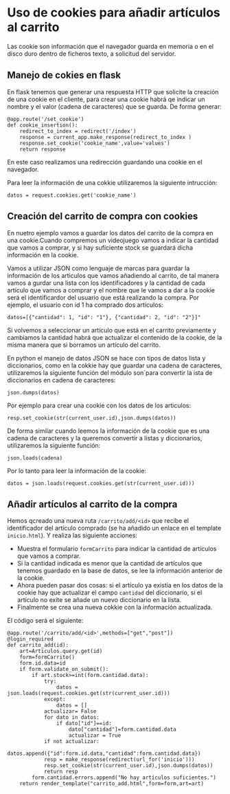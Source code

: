 # Uso de cookies para añadir artículos al carrito

Las cookie son información que el navegador guarda en memoria o en el disco duro dentro de ficheros texto, a solicitud del servidor.

## Manejo de cokies en flask

En flask tenemos que generar una respuesta HTTP que solicite la creación de una cookie en el cliente, para crear una cookie habrá qe indicar un nombre y el valor (cadena de caracteres) que se guarda. De forma generar:

	@app.route('/set_cookie')
	def cookie_insertion():
	    redirect_to_index = redirect('/index')
	    response = current_app.make_response(redirect_to_index )  
	    response.set_cookie('cookie_name',value='values')
	    return response

En este caso realizamos una redirección guardando una cookie en el navegador.

Para leer la información de una cokkie utilizaremos la siguiente intrucción:

	datos = request.cookies.get('cookie_name')

## Creación del carrito de compra con cookies

En nuetro ejemplo vamos a guardar los datos del carrito de la compra en una cookie.Cuando compremos un videojuego vamos a indicar la cantidad que vamos a comprar, y si hay suficiente stock se guardará dicha información en la cookie.

Vamos a utilizar JSON como lenguaje de marcas para guardar la información de los articulos que vamos añadiendo al carrito, de tal manera vamos a gurdar una lista con los identificadores y la cantidad de cada artículo que vamos a comprar y el nombre que le vamos a dar a la cookie será el identificardor del usuario que está realizando la compra. Por ejemplo, el usuario con id 1 ha comprado dos artículos:

	datos=[{"cantidad": 1, "id": "1"}, {"cantidad": 2, "id": "2"}]"

Si volvemos a seleccionar un artículo que está en el carrito previamente y cambiamos la cantidad habrá que actualizar el contenido de la cookie, de la misma manera que si borramos un artículo del carrito.

En python el manejo de datos JSON se hace con tipos de datos lista y diccionarios, como en la cokkie hay que guardar una cadena de caracteres, utilizaremos la siguiente función del módulo son`para convertir la ista de diccionarios en cadena de caracteres:

	json.dumps(datos)

Por ejemplo para crear una cookie con los datos de los articulos:

	resp.set_cookie(str(current_user.id),json.dumps(datos))

De forma similar cuando leemos la información de la cookie que es una cadena de caracteres y la queremos convertir a listas  y diccionarios, utilizaremos la siguiente función:

	json.loads(cadena)

Por lo tanto para leer la información de la cookie:

	datos = json.loads(request.cookies.get(str(current_user.id)))

## Añadir artículos al carrito de la compra

Hemos qcreado una nueva ruta `/carrito/add/<id>` que recibe el identificador del artículo comprado (se ha añadido un enlace en el template `inicio.html`). Y realiza las siguiente acciones:

* Muestra el formulario `formCarrito` para indicar la cantidad de artículos que vamos a comprar.
* Si la cantidad indicada es menor que la cantidad de artículos que tenemos guardado en la base de datos, se lee la información anterior de la cookie.
* Ahora pueden pasar dos cosas: si el artículo ya existía en los datos de la cookie hay que actualizar el campo `cantidad` del diccionario, si el artículo no exite se añade un nuevo diccionario en la lista.
* Finalmente se crea una nueva cokkie con la información actualizada.

El código será el siguiente:

	@app.route('/carrito/add/<id>',methods=["get","post"])
	@login_required
	def carrito_add(id):
		art=Articulos.query.get(id)	
		form=formCarrito()
		form.id.data=id
		if form.validate_on_submit():
			if art.stock>=int(form.cantidad.data):
				try:
					datos = json.loads(request.cookies.get(str(current_user.id)))
				except:
					datos = []
				actualizar= False
				for dato in datos:
					if dato["id"]==id:
						dato["cantidad"]=form.cantidad.data
						actualizar = True
				if not actualizar:
					datos.append({"id":form.id.data,"cantidad":form.cantidad.data})
				resp = make_response(redirect(url_for('inicio')))
				resp.set_cookie(str(current_user.id),json.dumps(datos))
				return resp
			form.cantidad.errors.append("No hay artículos suficientes.")
		return render_template("carrito_add.html",form=form,art=art)